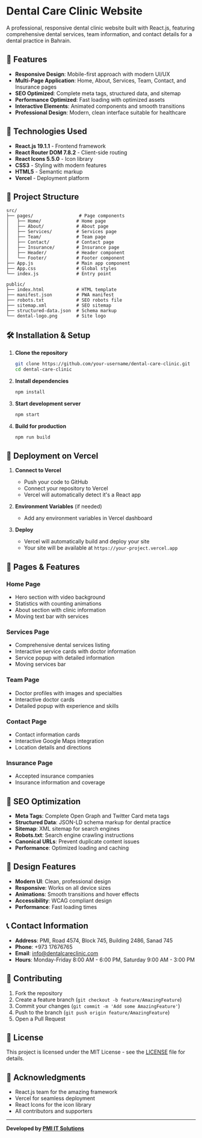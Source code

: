# Dental Care Clinic Website

A professional, responsive dental clinic website built with React.js, featuring comprehensive dental services, team information, and contact details for a dental practice in Bahrain.

## 🌟 Features

- **Responsive Design**: Mobile-first approach with modern UI/UX
- **Multi-Page Application**: Home, About, Services, Team, Contact, and Insurance pages
- **SEO Optimized**: Complete meta tags, structured data, and sitemap
- **Performance Optimized**: Fast loading with optimized assets
- **Interactive Elements**: Animated components and smooth transitions
- **Professional Design**: Modern, clean interface suitable for healthcare

## 🚀 Technologies Used

- **React.js 19.1.1** - Frontend framework
- **React Router DOM 7.8.2** - Client-side routing
- **React Icons 5.5.0** - Icon library
- **CSS3** - Styling with modern features
- **HTML5** - Semantic markup
- **Vercel** - Deployment platform

## 📁 Project Structure

```
src/
├── pages/                 # Page components
│   ├── Home/             # Home page
│   ├── About/            # About page
│   ├── Services/         # Services page
│   ├── Team/             # Team page
│   ├── Contact/          # Contact page
│   ├── Insurance/        # Insurance page
│   ├── Header/           # Header component
│   └── Footer/           # Footer component
├── App.js                # Main app component
├── App.css               # Global styles
└── index.js              # Entry point

public/
├── index.html            # HTML template
├── manifest.json         # PWA manifest
├── robots.txt            # SEO robots file
├── sitemap.xml           # SEO sitemap
├── structured-data.json  # Schema markup
└── dental-logo.png       # Site logo
```

## 🛠️ Installation & Setup

1. **Clone the repository**
   ```bash
   git clone https://github.com/your-username/dental-care-clinic.git
   cd dental-care-clinic
   ```

2. **Install dependencies**
   ```bash
   npm install
   ```

3. **Start development server**
   ```bash
   npm start
   ```

4. **Build for production**
   ```bash
   npm run build
   ```

## 🚀 Deployment on Vercel

1. **Connect to Vercel**
   - Push your code to GitHub
   - Connect your repository to Vercel
   - Vercel will automatically detect it's a React app

2. **Environment Variables** (if needed)
   - Add any environment variables in Vercel dashboard

3. **Deploy**
   - Vercel will automatically build and deploy your site
   - Your site will be available at `https://your-project.vercel.app`

## 📱 Pages & Features

### Home Page
- Hero section with video background
- Statistics with counting animations
- About section with clinic information
- Moving text bar with services

### Services Page
- Comprehensive dental services listing
- Interactive service cards with doctor information
- Service popup with detailed information
- Moving services bar

### Team Page
- Doctor profiles with images and specialties
- Interactive doctor cards
- Detailed popup with experience and skills

### Contact Page
- Contact information cards
- Interactive Google Maps integration
- Location details and directions

### Insurance Page
- Accepted insurance companies
- Insurance information and coverage

## 🔧 SEO Optimization

- **Meta Tags**: Complete Open Graph and Twitter Card meta tags
- **Structured Data**: JSON-LD schema markup for dental practice
- **Sitemap**: XML sitemap for search engines
- **Robots.txt**: Search engine crawling instructions
- **Canonical URLs**: Prevent duplicate content issues
- **Performance**: Optimized loading and caching

## 🎨 Design Features

- **Modern UI**: Clean, professional design
- **Responsive**: Works on all device sizes
- **Animations**: Smooth transitions and hover effects
- **Accessibility**: WCAG compliant design
- **Performance**: Fast loading times

## 📞 Contact Information

- **Address**: PMI, Road 4574, Block 745, Building 2486, Sanad 745
- **Phone**: +973 17676765
- **Email**: info@dentalcareclinic.com
- **Hours**: Monday-Friday 8:00 AM - 6:00 PM, Saturday 9:00 AM - 3:00 PM

## 🤝 Contributing

1. Fork the repository
2. Create a feature branch (`git checkout -b feature/AmazingFeature`)
3. Commit your changes (`git commit -m 'Add some AmazingFeature'`)
4. Push to the branch (`git push origin feature/AmazingFeature`)
5. Open a Pull Request

## 📄 License

This project is licensed under the MIT License - see the [LICENSE](LICENSE) file for details.

## 🙏 Acknowledgments

- React.js team for the amazing framework
- Vercel for seamless deployment
- React Icons for the icon library
- All contributors and supporters

---

**Developed by [PMI IT Solutions](https://it-solutions.pmi-me.net/)**
